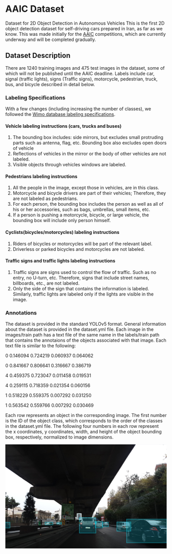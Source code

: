 # AAIC Dataset
Dataset for 2D Object Detection in Autonomous Vehicles
This is the first 2D object detection dataset for self-driving cars prepared in Iran, as far as we know. This was made initially for the [AAIC](https://aaic.aut.ac.ir/) competitions, which are currently underway and will be completed gradually.
## Dataset Description
There are 1240 training images and 475 test images in the dataset, some of which will not be published until the AAIC deadline. Labels include
car, 
signal (traffic lights), 
signs (Traffic signs), 
motorcycle, 
pedestrian, 
truck, 
bus, 
and bicycle 
described in detail below.
### Labeling Specifications
With a few changes (including increasing the number of classes), we followed the [Wimo database labeling specifications](https://github.com/waymo-research/waymo-open-dataset/blob/master/docs/labeling_specifications.md).
#### Vehicle labeling instructions (cars, trucks and buses)
1) The bounding box includes: side mirrors, but excludes small protruding parts such as antenna, flag, etc. Bounding box also excludes open doors of vehicle
2) Reflections of vehicles in the mirror or the body of other vehicles are not labeled.
3) Visible objects through vehicles windows are labeled.
#### Pedestrians labeling instructions
1) All the people in the image, except those in vehicles, are in this class.
2) Motorcycle and bicycle drivers are part of their vehicles; Therefore, they are not labeled as pedestrians.
3) For each person, the bounding box includes the person as well as all of his or her accessories, such as bags, umbrellas, small items, etc.
4) If a person is pushing a motorcycle, bicycle, or large vehicle, the bounding box will include only person himself.
#### Cyclists(bicycles/motorcycles) labeling instructions
1) Riders of bicycles or motorcycles will be part of the relevant label.
2) Driverless or parked bicycles and motorcycles are not labeled.
#### Traffic signs and traffic lights labeling instructions
1) Traffic signs are signs used to control the flow of traffic. Such as no entry, no U-turn, etc. Therefore, signs that include street names, billboards, etc., are not labeled.
2) Only the side of the sign that contains the information is labeled. Similarly, traffic lights are labeled only if the lights are visible in the image.

### Annotations 
The dataset is provided in the standard YOLOv5 format. General information about the dataset is provided in the dataset.yml file. Each image in the images/train path has a text file of the same name in the labels/train path that contains the annotaions of the objects associated with that image.
Each text file is similar to the following:

0 0.146094 0.724219 0.060937 0.064062

0 0.841667 0.806641 0.316667 0.386719

4 0.459375 0.723047 0.011458 0.019531

4 0.259115 0.718359 0.021354 0.060156

1 0.518229 0.559375 0.007292 0.031250

1 0.563542 0.559766 0.007292 0.030469

Each row represents an object in the corresponding image. The first number is the ID of the object class, which corresponds to the order of the classes in the dataset.yml file. The following four numbers in each row represent the x coordinates, y coordinates, width, and height of the object bounding box, respectively, normalized to image dimensions.

![sample image](sample.png)

